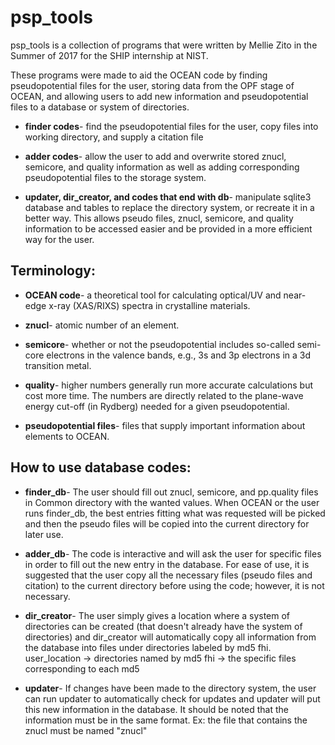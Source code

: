 # psp_tools

psp_tools is a collection of programs that were written by Mellie Zito in the Summer of 2017 for the SHIP internship at NIST.

These programs were made to aid the OCEAN code by finding pseudopotential files for the user, storing data from the OPF stage of OCEAN, and allowing users to add new information and pseudopotential files to a database or system of directories.

- **finder codes**- find the pseudopotential files for the user, copy files into working directory, and supply a citation file

- **adder codes**- allow the user to add and overwrite stored znucl, semicore, and quality information as well as adding corresponding pseudopotential files to the storage system.

- **updater, dir_creator, and codes that end with db**- manipulate sqlite3 database and tables to replace the directory system, 
or recreate it in a better way. This allows pseudo files, znucl, semicore, and quality information to be accessed easier
and be provided in a more efficient way for the user. 

## Terminology:

- **OCEAN code**- a theoretical tool for calculating optical/UV and near-edge x-ray (XAS/RIXS) spectra in crystalline materials.

- **znucl**- atomic number of an element.

- **semicore**- whether or not the pseudopotential includes so-called semi-core electrons in the valence bands, e.g., 3s and 3p electrons in a 3d transition metal.

- **quality**- higher numbers generally run more accurate calculations but cost more time. The numbers are directly related to the plane-wave energy cut-off (in Rydberg) needed for a given pseudopotential. 

- **pseudopotential files**- files that supply important information about elements to OCEAN.

## How to use database codes:

- **finder_db**- The user should fill out znucl, semicore, and pp.quality files in Common directory with the wanted values. When 
OCEAN or the user runs finder_db, the best entries fitting what was requested will be picked and then the pseudo files will be 
copied into the current directory for later use.

- **adder_db**- The code is interactive and will ask the user for specific files in order to fill out the new entry in the
database. For ease of use, it is suggested that the user copy all the necessary files (pseudo files and citation) to the 
current directory before using the code; however, it is not necessary. 

- **dir_creator**- The user simply gives a location where a system of directories can be created (that doesn't 
already have the system of directories) and dir_creator will automatically copy all information from the database into files
under directories labeled by md5 fhi. user_location -> directories named by md5 fhi -> the specific files corresponding to each md5

- **updater**- If changes have been made to the directory system, the user can run updater to automatically check for updates
and updater will put this new information in the database. It should be noted that the information must be in the same
format. Ex: the file that contains the znucl must be named "znucl"
